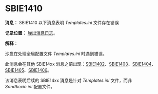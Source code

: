 # SBIE1410

**消息：** SBIE1410 以下消息表明 _Templates.ini_ 文件存在错误

**记录位置：** [弹出消息日志](PopupMessageLog.md)。

**解释：**

沙盘在处理全局配置文件 _Templates.ini_ 时遇到错误。

此消息会在其他 SBIE14xx 消息之前出现：[SBIE1402](SBIE1402.md)、[SBIE1403](SBIE1403.md)、[SBIE1404](SBIE1404.md)、[SBIE1405](SBIE1405.md)、[SBIE1406](SBIE1406.md)。

该消息表明后续的 SBIE14xx 消息是针对 _Templates.ini_ 文件，而非 _Sandboxie.ini_ 配置文件。
